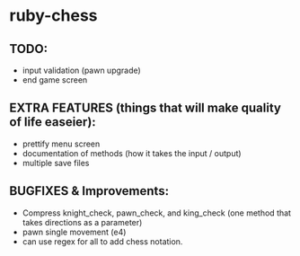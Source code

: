 # ruby-chess

## TODO:
- input validation (pawn upgrade)
- end game screen

## EXTRA FEATURES (things that will make quality of life easeier):
- prettify menu screen
- documentation of methods (how it takes the input / output)
- multiple save files

## BUGFIXES & Improvements:
- Compress knight_check, pawn_check, and king_check
(one method that takes directions as a parameter)
- pawn single movement (e4)
- can use regex for all to add chess notation.

